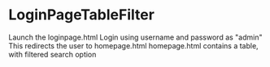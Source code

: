 # LoginPageTableFilter
Launch the loginpage.html
Login using username and password as "admin"
This redirects the user to homepage.html
homepage.html contains a table, with filtered search option
